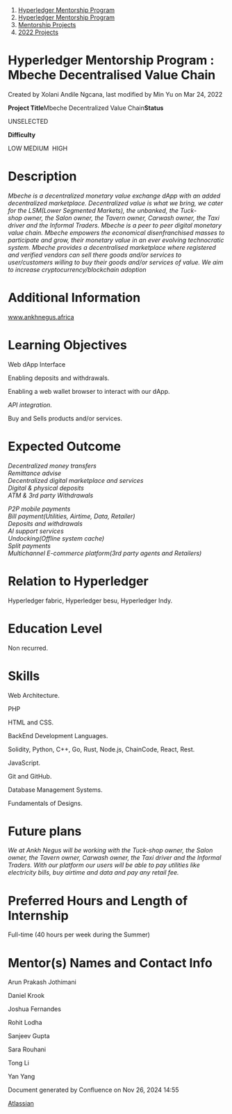 1. [Hyperledger Mentorship Program](index.html)
2. [Hyperledger Mentorship Program](Hyperledger-Mentorship-Program_21954571.html)
3. [Mentorship Projects](Mentorship-Projects_21954604.html)
4. [2022 Projects](2022-Projects_21954800.html)

# Hyperledger Mentorship Program : Mbeche Decentralised Value Chain

Created by Xolani Andile Ngcana, last modified by Min Yu on Mar 24, 2022

**Project Title**Mbeche Decentralized Value Chain**Status**

UNSELECTED

**Difficulty**

LOW MEDIUM  HIGH

# Description

*Mbeche is a decentralized monetary value exchange dApp with an added decentralized marketplace. Decentralized value is what we bring, we cater for the LSM(Lower Segmented Markets), the unbanked, the Tuck-shop owner, the Salon owner, the Tavern owner, Carwash owner, the Taxi driver and the Informal Traders. Mbeche is a peer to peer digital monetary value chain. Mbeche empowers the economical disenfranchised masses to participate and grow, their monetary value in an ever evolving technocratic system. Mbeche provides a decentralised marketplace where registered and verified vendors can sell there goods and/or services to user/customers willing to buy their goods and/or services of value. We aim to increase cryptocurrency/blockchain adoption*

# Additional Information

www.ankhnegus.africa

# Learning Objectives

Web dApp Interface 

Enabling deposits and withdrawals.

Enabling a web wallet browser to interact with our dApp.

*API integration.*

Buy and Sells products and/or services.

# Expected Outcome

*Decentralized money transfers*  
*Remittance advise*  
*Decentralized digital marketplace and services*  
*Digital &amp; physical deposits*  
*ATM &amp; 3rd party Withdrawals*

*P2P mobile payments  
Bill payment(Utilities, Airtime, Data, Retailer)  
Deposits and withdrawals  
AI support services  
Undocking(Offline system cache)  
Split payments  
Multichannel E-commerce platform(3rd party agents and Retailers)*

# Relation to Hyperledger

Hyperledger fabric, Hyperledger besu, Hyperledger Indy.

# Education Level

Non recurred.

# Skills

Web Architecture.

PHP

HTML and CSS.

BackEnd Development Languages.

Solidity, Python, C++, Go, Rust, Node.js, ChainCode, React, Rest.

JavaScript.

Git and GitHub.

Database Management Systems.

Fundamentals of Designs.

# Future plans

*We at Ankh Negus will be working with the Tuck-shop owner, the Salon owner, the Tavern owner, Carwash owner, the Taxi driver and the Informal Traders. With our platform our users will be able to pay utilities like electricity bills, buy airtime and data and pay any retail fee.*

# Preferred Hours and Length of Internship

Full-time (40 hours per week during the Summer)

# Mentor(s) Names and Contact Info

Arun Prakash Jothimani

Daniel Krook

Joshua Fernandes

Rohit Lodha

Sanjeev Gupta

Sara Rouhani

Tong Li

Yan Yang

Document generated by Confluence on Nov 26, 2024 14:55

[Atlassian](http://www.atlassian.com/)
